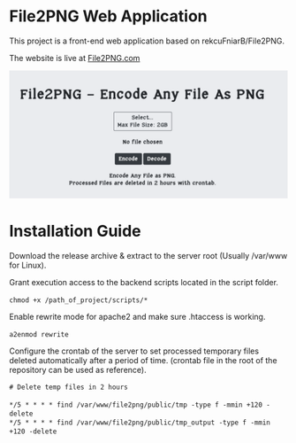 # File2PNG Web Application

This project is a front-end web application based on rekcuFniarB/File2PNG.

The website is live at <a href="https://file2png.com">File2PNG.com</a>

<img src="a1.png" alt="a1" width="700"/>

# Installation Guide 

Download the release archive & extract to the server root (Usually /var/www for Linux).

Grant execution access to the backend scripts located in the script folder. 

`chmod +x /path_of_project/scripts/* `

Enable rewrite mode for apache2 and make sure .htaccess is working.

`a2enmod rewrite`

Configure the crontab of the server to set processed temporary files deleted automatically after a period of time. (crontab file in the root of the repository can be used as reference).

```
# Delete temp files in 2 hours

*/5 * * * * find /var/www/file2png/public/tmp -type f -mmin +120 -delete
*/5 * * * * find /var/www/file2png/public/tmp_output -type f -mmin +120 -delete
```


